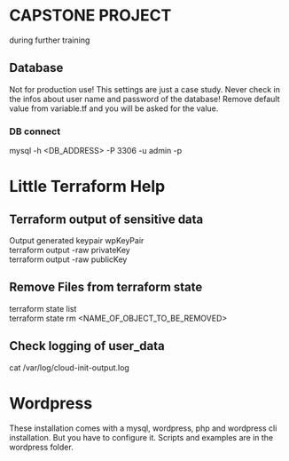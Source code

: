 # CAPSTONE PROJECT

during further training

## Database
Not for production use!
This settings are just a case study. Never check in the infos about user name and password of the database!
Remove default value from variable.tf and you will be asked for the value.

### DB connect 
mysql -h <DB_ADDRESS> -P 3306 -u admin -p

# Little Terraform Help

## Terraform output of sensitive data

Output generated keypair wpKeyPair  
terraform output -raw privateKey  
terraform output -raw publicKey  

## Remove Files from terraform state

terraform state list  
terraform state rm <NAME_OF_OBJECT_TO_BE_REMOVED>  

## Check logging of user_data
cat /var/log/cloud-init-output.log

# Wordpress
These installation comes with a mysql, wordpress, php and wordpress cli installation. But you have to configure it. Scripts and examples are in the wordpress folder.
